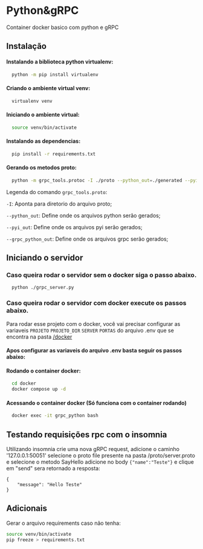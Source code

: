 
# Python&gRPC

Container docker basico com python e gRPC

## Instalação

#### Instalando a biblioteca python virtualenv:
```bash
  python -m pip install virtualenv
```
#### Criando o ambiente virtual venv:
```bash
  virtualenv venv
```
#### Iniciando o ambiente virtual:
```bash
  source venv/bin/activate
```
#### Instalando as dependencias:
```bash
  pip install -r requirements.txt
```
#### Gerando os metodos proto:
```bash
  python -m grpc_tools.protoc -I ./proto --python_out=./generated --pyi_out=./generated --grpc_python_out=./generated ./proto/server.proto
```

Legenda do comando `grpc_tools.proto`:

`-I`: Aponta para diretorio do arquivo proto;

`--python_out`: Define onde os arquivos python serão gerados;

`--pyi_out`: Define onde os arquivos pyi serão gerados;

`--grpc_python_out`: Define onde os arquivos grpc serão gerados;
    
## Iniciando o servidor

### Caso queira rodar o servidor sem o docker siga o passo abaixo.

```bash
  python ./grpc_server.py
```

### Caso queira rodar o servidor com docker execute os passos abaixo.


Para rodar esse projeto com o docker, você vai precisar configurar as variaveis `PROJETO` `PROJETO_DIR` `SERVER` `PORTAS` do arquivo .env que se encontra na pasta [/docker](/docker)

#### Apos configurar as variaveis do arquivo .env basta seguir os passos abaixo:

#### Rodando o container docker:
```bash
  cd docker
  docker compose up -d
```

#### Acessando o container docker (Só funciona com o container rodando)

```bash
  docker exec -it grpc_python bash
```

## Testando requisições rpc com o insomnia

Utilizando insomnia crie uma nova gRPC request, adicione o caminho '127.0.0.1:50051' selecione o proto file presente na pasta /proto/server.proto e selecione o metodo SayHello adicione no body  `{"name":"Teste"}` e clique em "send" sera retornado a resposta:

```
{
	"message": "Hello Teste"
}
```

## Adicionais

Gerar o arquivo requirements caso não tenha:
```bash
source venv/bin/activate
pip freeze > requirements.txt
```